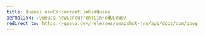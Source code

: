 ```yaml
---
title: Queues.newConcurrentLinkedQueue
permalink: /Queues.newConcurrentLinkedQueue/
redirect_to: https://guava.dev/releases/snapshot-jre/api/docs/com/google/common/collect/Queues.html#newConcurrentLinkedQueue--
---
```

